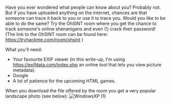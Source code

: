 Have you ever wondered what people can know about you? Probably not. But if you have uploaded anything on the internet, chances are that someone can trace it back to you or use it to trace you. Would you like to be able to do the same? Try the OhSINT room where you get the chance to track someone's online shenanigans and even (!) crack their password! (The link to the OhSINT room can be found here: https://tryhackme.com/room/ohsint )

What you'll need:
- Your favourite EXIF viewer (in this write-up, I'm using https://exifdata.com/index.php an online tool that lets you view picture metadata).
- Google
- A lot of patience for the upcoming HTML games.

When you download the file offered by the room you get a very popular landscape photo (see below):
![WindowsXP (1)](https://user-images.githubusercontent.com/36206945/194040411-37b67ebb-5551-44bb-947c-e27e3e49bb7d.jpg)
